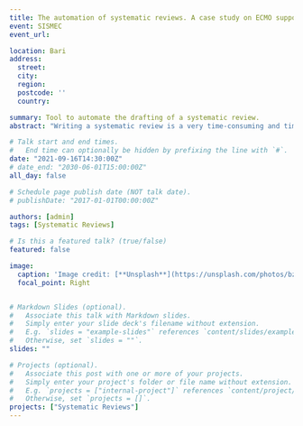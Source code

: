 ```yaml
---
title: The automation of systematic reviews. A case study on ECMO support
event: SISMEC
event_url: 

location: Bari
address:
  street: 
  city: 
  region: 
  postcode: ''
  country: 

summary: Tool to automate the drafting of a systematic review.
abstract: "Writing a systematic review is a very time-consuming and time-consuming process. For this reason, over the last few years, various methods based on Machine Learning have been developed, able to automate some phases of the drafting of a systematic review and, therefore, reducing the time and expenditure necessary."

# Talk start and end times.
#   End time can optionally be hidden by prefixing the line with `#`.
date: "2021-09-16T14:30:00Z"
# date_end: "2030-06-01T15:00:00Z"
all_day: false

# Schedule page publish date (NOT talk date).
# publishDate: "2017-01-01T00:00:00Z"

authors: [admin]
tags: [Systematic Reviews]

# Is this a featured talk? (true/false)
featured: false

image:
  caption: 'Image credit: [**Unsplash**](https://unsplash.com/photos/bzdhc5b3Bxs)'
  focal_point: Right


# Markdown Slides (optional).
#   Associate this talk with Markdown slides.
#   Simply enter your slide deck's filename without extension.
#   E.g. `slides = "example-slides"` references `content/slides/example-slides.md`.
#   Otherwise, set `slides = ""`.
slides: ""

# Projects (optional).
#   Associate this post with one or more of your projects.
#   Simply enter your project's folder or file name without extension.
#   E.g. `projects = ["internal-project"]` references `content/project/deep-learning/index.md`.
#   Otherwise, set `projects = []`.
projects: ["Systematic Reviews"]
---
```

